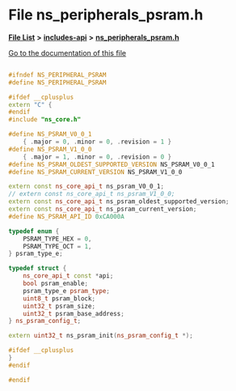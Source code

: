 

# File ns\_peripherals\_psram.h

[**File List**](files.md) **>** [**includes-api**](dir_fe04d02a8bfca0247bd216a75646089c.md) **>** [**ns\_peripherals\_psram.h**](ns__peripherals__psram_8h.md)

[Go to the documentation of this file](ns__peripherals__psram_8h.md)


```C++

#ifndef NS_PERIPHERAL_PSRAM
#define NS_PERIPHERAL_PSRAM

#ifdef __cplusplus
extern "C" {
#endif
#include "ns_core.h"

#define NS_PSRAM_V0_0_1                                                                           \
    { .major = 0, .minor = 0, .revision = 1 }
#define NS_PSRAM_V1_0_0                                                                           \
    { .major = 1, .minor = 0, .revision = 0 }
#define NS_PSRAM_OLDEST_SUPPORTED_VERSION NS_PSRAM_V0_0_1
#define NS_PSRAM_CURRENT_VERSION NS_PSRAM_V1_0_0

extern const ns_core_api_t ns_psram_V0_0_1;
// extern const ns_core_api_t ns_psram_V1_0_0;
extern const ns_core_api_t ns_psram_oldest_supported_version;
extern const ns_core_api_t ns_psram_current_version;
#define NS_PSRAM_API_ID 0xCA000A

typedef enum {
    PSRAM_TYPE_HEX = 0,
    PSRAM_TYPE_OCT = 1,
} psram_type_e;

typedef struct {
    ns_core_api_t const *api;              
    bool psram_enable;                     
    psram_type_e psram_type;               
    uint8_t psram_block;                   
    uint32_t psram_size;                   
    uint32_t psram_base_address;           
} ns_psram_config_t;

extern uint32_t ns_psram_init(ns_psram_config_t *);

#ifdef __cplusplus
}
#endif

#endif
```


